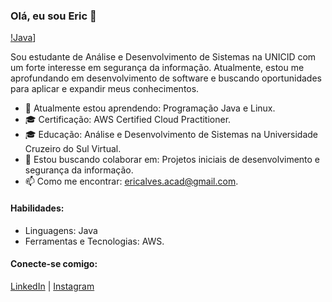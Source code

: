 ### Olá, eu sou Eric 👋

[!Java](https://img.shields.io/badge/Java-ED8B00?style=for-the-badge&logo=openjdk&logoColor=white)]

Sou estudante de Análise e Desenvolvimento de Sistemas na UNICID com um forte interesse em segurança da informação. Atualmente, estou me aprofundando em desenvolvimento de software e buscando oportunidades para aplicar e expandir meus conhecimentos.

- 🌱 Atualmente estou aprendendo: Programação Java e Linux.
- 🎓 Certificação: AWS Certified Cloud Practitioner.
- 🎓 Educação: Análise e Desenvolvimento de Sistemas na Universidade Cruzeiro do Sul Virtual.
- 👯 Estou buscando colaborar em: Projetos iniciais de desenvolvimento e segurança da informação.
- 📫 Como me encontrar: ericalves.acad@gmail.com.

#### Habilidades:
- Linguagens: Java
- Ferramentas e Tecnologias: AWS.

#### Conecte-se comigo:
[LinkedIn](https://www.linkedin.com/in/eric-de-farias-silva-258390285/) | [Instagram](https://www.instagram.com/alvesntc/)
